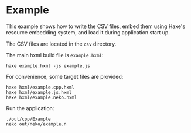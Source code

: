 Example
=======

This example shows how to write the CSV files, embed them using Haxe's resource embedding system, and load it during application start up.

The CSV files are located in the `csv` directory.

The main hxml build file is `example.hxml`:

    haxe example.hxml -js example.js

For convenience, some target files are provided:

    haxe hxml/example.cpp.hxml
    haxe hxml/example.js.hxml
    haxe hxml/example.neko.hxml

Run the application:

    ./out/cpp/Example
    neko out/neko/example.n
